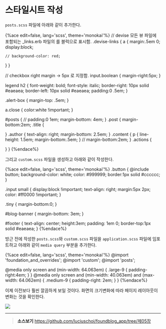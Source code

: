 # 스타일시트 작성

`posts.scss` 파일에 아래와 같이 추가한다.


{%ace edit=false, lang='scss', theme='monokai'%}
// devise 모든 뷰 파일에 포함되는 _links.erb 파일의 <a>를 블럭으로 표시함.
.devise-links {
  a {
    margin:.5em 0;
    display:block;

    // background-color: red;
  }
}

// checkbox right margin -> 5px 로 지정함.
input.boolean {
  margin-right:5px;
}

legend h2 {
  font-weight: bold;
  font-style: italic;
  border-right: 10px solid #eaeaea;
  border-left: 10px solid #eaeaea;
  padding:0 .5em;
}

.alert-box {
  margin-top: .5em;
}

a.close {
  color:white !important;
}

#posts {
  // padding:0 1em;
  margin-bottom: 4em;
}
.post {
  margin-bottom:2em;
  .title {

  }
  .author {
    text-align: right;
    margin-bottom: 2.5em;
  }
  .content {
    p {
      line-height: 1.5em;
      margin-bottom:.5em;
    }
    // margin-bottom:2em;
  }
  .actions {

  }
}
{%endace%}

그리고 `custom.scss` 파일을 생성하고 아래와 같이 작성한다.

{%ace edit=false, lang='scss', theme='monokai'%}
.button {
  @include button;
  background-color: white;
  color: #999999;
  border:1px solid #cccccc;
}

.input small {
  display:block !important;
  text-align: right;
  margin:5px 2px;
  color: #ff0000 !important;
}

.tiny {
  margin-bottom:0;
}

#blog-banner {
  margin-bottom: 3em;
}

#footer {
  text-align: center;
  height:3em;
  padding: 1em 0;
  border-top:1px solid #eaeaea;
}
{%endace%}

방근 전에 작성한 `posts.scss`와 `custom.scss` 파일을  `application.scss` 파일에 임포트하고 아래와 같이 `media query` 부분을 추가한다.

{%ace edit=false, lang='scss', theme='monokai'%}
@import 'foundation_and_overrides';
@import 'custom';
@import 'posts';

@media only screen and (min-width: 64.063em) {
  .large-9 {
    padding-right:4em;
  }
}
@media only screen and (min-width: 40.063em) and (max-width: 64.062em) {
  .medium-9 {
    padding-right: 2em;
  }
}
{%endace%}

이제 이전보다 훨씬 깔끔하게 보일 것이다. 화면의 크기변화에 따라 페이지 레이아웃이 변화는 것을 확인한다.

![](http://i1373.photobucket.com/albums/ag392/rorlab/Photobucket%20Desktop%20-%20RORLAB/FoundBlog/2014-06-12_12-42-31_zps8ba9ec66.png)

---

> **소스보기** https://github.com/luciuschoi/foundblog_app/tree/제05장
